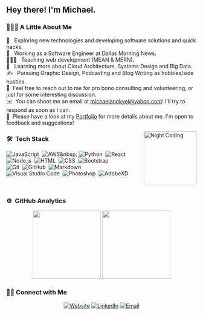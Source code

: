 <h2> Hey there! I'm Michael.</h2>

<h3> 👨🏻‍💻 A Little About Me </h3>

🤔 &nbsp; Exploring new technologies and developing software solutions and quick hacks.\
💼 &nbsp; Working as a Software Engineer at Dallas Morning News.\
👨🏾‍🏫 &nbsp; Teaching web development (MEAN & MERN).\
🌱 &nbsp; Learning more about Cloud Architecture, Systems Design and Big Data.\
✍️ &nbsp; Pursuing Graphic Design, Podcasting and Blog Writing as hobbies/side hustles.\
💬 &nbsp;Feel free to reach out to me for pro bono consulting and volunteering, or just for some interesting discussion.\
✉️ &nbsp;You can shoot me an email at michaelanokyej@yahoo.com! I'll try to respond as soon as I can.\
📄 &nbsp;Please have a look at my [Portfolio](https://michaelanokye.com/) for more details about me. I'm open to feedback and suggestions!

<img alt="Night Coding" src="https://media.giphy.com/media/TilmLMmWrRYYHjLfub/giphy.gif" align="right" height="140" />

### 🛠 &nbsp;Tech Stack

![JavaScript](https://img.shields.io/badge/-JavaScript-333333?style=flat&logo=javascript)&nbsp;
![AWS]([https://img.shields.io/badge/-JavaScript-333333?style=flat&logo=javascript](https://img.shields.io/badge/aws-AWS-orange))&nbsp;
![Python](https://img.shields.io/badge/-Python-333333?style=flat&logo=python)&nbsp;
![React](https://img.shields.io/badge/-React-333333?style=flat&logo=react)&nbsp;
![Node.js](https://img.shields.io/badge/-Node.js-333333?style=flat&logo=node.js)&nbsp;
![HTML](https://img.shields.io/badge/-HTML-333333?style=flat&logo=HTML5)&nbsp;
![CSS](https://img.shields.io/badge/-CSS-333333?style=flat&logo=CSS3&logoColor=1572B6)&nbsp;
![Bootstrap](https://img.shields.io/badge/-Bootstrap-333333?style=flat&logo=bootstrap&logoColor=563D7C)\
![Git](https://img.shields.io/badge/-Git-333333?style=flat&logo=git)&nbsp;
![GitHub](https://img.shields.io/badge/-GitHub-333333?style=flat&logo=github)&nbsp;
![Markdown](https://img.shields.io/badge/-Markdown-333333?style=flat&logo=markdown)\
![Visual Studio Code](https://img.shields.io/badge/-Visual%20Studio%20Code-333333?style=flat&logo=visual-studio-code&logoColor=007ACC)&nbsp;
![Photoshop](https://img.shields.io/badge/-Photoshop-333333?style=flat&logo=adobe-photoshop)&nbsp;
![AdobeXD](https://img.shields.io/badge/-AdobeXD-333333?style=flat&logo=adobe-xd)

<br/>

### ⚙️ &nbsp;GitHub Analytics

<p align="center">
<a href="https://github.com/michaelanokyej">
  <img height="180em" src="https://github-readme-stats-eight-theta.vercel.app/api?username=michaelanokyej&show_icons=true&theme=vue-dark&include_all_commits=true&count_private=true" />
  <img height="180em" src="https://github-readme-stats-eight-theta.vercel.app/api/top-langs/?username=michaelanokyej&layout=compact&exclude_lang=java+r&theme=vue-dark" />
</a>
</p>

<h3> 🤝🏻 Connect with Me </h3>

<p align="center">
<a href="https://michaelanokye.com/"><img alt="Website" src="https://img.shields.io/badge/Website-www.michaelanokye.com-blue?style=flat-square&logo=google-chrome"></a>
<a href="https://www.linkedin.com/in/michael-anokye/"><img alt="LinkedIn" src="https://img.shields.io/badge/LinkedIn-Michael%20Anokye-blue?style=flat-square&logo=linkedin"></a>
<a href="mailto:michaelanokyej@yahoo.com"><img alt="Email" src="https://img.shields.io/badge/Email-michaelanokyej@yahoo.com-blue?style=flat-square&logo=gmail"></a>
</p>
